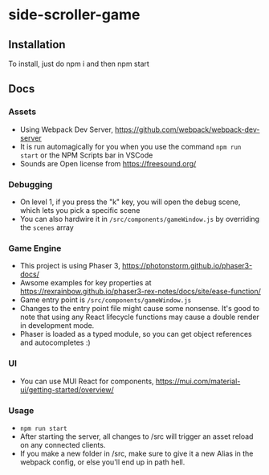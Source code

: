 # side-scroller-game

## Installation
To install, just do npm i and then npm start

## Docs

### Assets
- Using Webpack Dev Server, https://github.com/webpack/webpack-dev-server
- It is run automagically for you when you use the command `npm run start` or the NPM Scripts bar in VSCode
- Sounds are Open license from https://freesound.org/

### Debugging
- On level 1, if you press the "k" key, you will open the debug scene, which lets you pick a specific scene
- You can also hardwire it in `/src/components/gameWindow.js` by overriding the `scenes` array

### Game Engine
- This project is using Phaser 3, https://photonstorm.github.io/phaser3-docs/
- Awsome examples for key properties at https://rexrainbow.github.io/phaser3-rex-notes/docs/site/ease-function/
- Game entry point is `/src/components/gameWindow.js` 
- Changes to the entry point file might cause some nonsense. It's good to note that using any React lifecycle functions may cause a double render in development mode.
- Phaser is loaded as a typed module, so you can get object references and autocompletes :)

### UI
- You can use MUI React for components, https://mui.com/material-ui/getting-started/overview/

### Usage
- `npm run start`
- After starting the server, all changes to /src will trigger an asset reload on any connected clients.
- If you make a new folder in /src, make sure to give it a new Alias in the webpack config, or else you'll end up in path hell.
